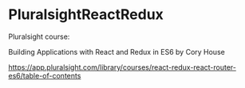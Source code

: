 # PluralsightReactRedux

Pluralsight course:

Building Applications with React and Redux in ES6
by Cory House

https://app.pluralsight.com/library/courses/react-redux-react-router-es6/table-of-contents
